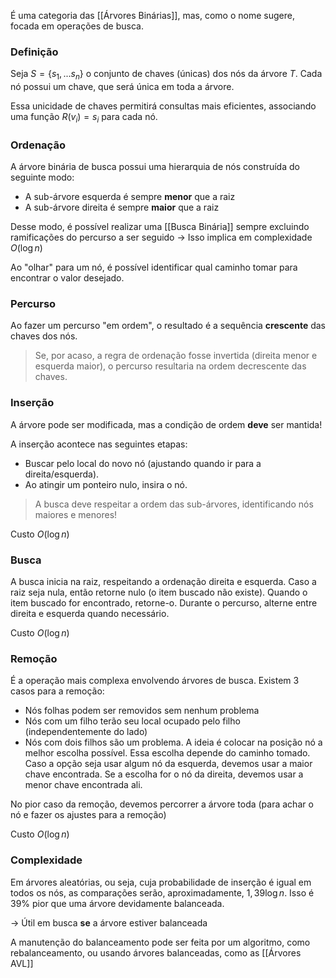 É uma categoria das [[Árvores Binárias]], mas, como o nome sugere, focada em operações de busca.

### Definição
Seja $S = \{s_1, ... s_n\}$ o conjunto de chaves (únicas) dos nós da árvore $T$.
Cada nó possui um chave, que será única em toda a árvore.

Essa unicidade de chaves permitirá consultas mais eficientes, associando uma função $R(v_i) = s_i$ para cada nó.

### Ordenação
A árvore binária de busca possui uma hierarquia de nós construída do seguinte modo:
- A sub-árvore esquerda é sempre **menor** que a raiz
- A sub-árvore direita é sempre **maior** que a raiz

Desse modo, é possível realizar uma [[Busca Binária]] sempre excluindo ramificações do percurso a ser seguido -> Isso implica em complexidade $O(\log{n})$ 

Ao "olhar" para um nó, é possível identificar qual caminho tomar para encontrar o valor desejado.

### Percurso
Ao fazer um percurso "em ordem", o resultado é a sequência **crescente** das chaves dos nós.

>Se, por acaso, a regra de ordenação fosse invertida (direita menor e esquerda maior), o percurso resultaria na ordem decrescente das chaves.

### Inserção
A árvore pode ser modificada, mas a condição de ordem **deve** ser mantida!

A inserção acontece nas seguintes etapas:
- Buscar pelo local do novo nó (ajustando quando ir para a direita/esquerda).
- Ao atingir um ponteiro nulo, insira o nó.

> A busca deve respeitar a ordem das sub-árvores, identificando nós maiores e menores!

Custo $O(\log{n})$

### Busca
A busca inicia na raiz, respeitando a ordenação direita e esquerda.
Caso a raiz seja nula, então retorne nulo (o item buscado não existe).
Quando o item buscado for encontrado, retorne-o.
Durante o percurso, alterne entre direita e esquerda quando necessário.

Custo $O(\log{n})$

### Remoção
É a operação mais complexa envolvendo árvores de busca.
Existem 3 casos para a remoção:
- Nós folhas podem ser removidos sem nenhum problema
- Nós com um filho terão seu local ocupado pelo filho (independentemente do lado)
- Nós com dois filhos são um problema. A ideia é colocar na posição nó a melhor escolha possível. Essa escolha depende do caminho tomado. Caso a opção seja usar algum nó da esquerda, devemos usar a maior chave encontrada. Se a escolha for o nó da direita, devemos usar a menor chave encontrada ali.

No pior caso da remoção, devemos percorrer a árvore toda (para achar o nó e fazer os ajustes para a remoção)

Custo $O(\log{n})$ 

### Complexidade
Em árvores aleatórias, ou seja, cuja probabilidade de inserção é igual em todos os nós, as comparações serão, aproximadamente, $1,39 \log{n}$. Isso é $39$% pior que uma árvore devidamente balanceada.

-> Útil em busca **se** a árvore estiver balanceada

A manutenção do balanceamento pode ser feita por um algoritmo, como rebalanceamento, ou usando árvores balanceadas, como as [[Árvores AVL]]



